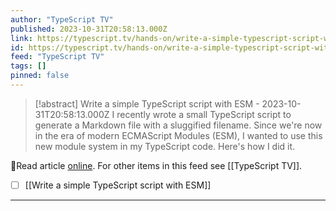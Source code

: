 ```yaml
---
author: "TypeScript TV"
published: 2023-10-31T20:58:13.000Z
link: https://typescript.tv/hands-on/write-a-simple-typescript-script-with-esm/
id: https://typescript.tv/hands-on/write-a-simple-typescript-script-with-esm/
feed: "TypeScript TV"
tags: []
pinned: false
---
```

> [!abstract] Write a simple TypeScript script with ESM - 2023-10-31T20:58:13.000Z
> I recently wrote a small TypeScript script to generate a Markdown file with a sluggified filename. Since we're now in the era of modern ECMAScript Modules (ESM), I wanted to use this new module system in my TypeScript code. Here's how I did it.

🔗Read article [online](https://typescript.tv/hands-on/write-a-simple-typescript-script-with-esm/). For other items in this feed see [[TypeScript TV]].

- [ ] [[Write a simple TypeScript script with ESM]]
- - -


